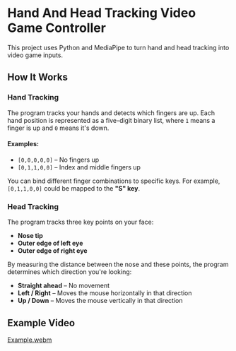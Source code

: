 # Hand And Head Tracking Video Game Controller

This project uses Python and MediaPipe to turn hand and head tracking into video game inputs.

## How It Works

### Hand Tracking

The program tracks your hands and detects which fingers are up. Each hand position is represented as a five-digit binary list, where `1` means a finger is up and `0` means it's down.

#### Examples:

- `[0,0,0,0,0]` – No fingers up
- `[0,1,1,0,0]` – Index and middle fingers up

You can bind different finger combinations to specific keys. For example, `[0,1,1,0,0]` could be mapped to the **"S" key**.

### Head Tracking

The program tracks three key points on your face:

- **Nose tip**
- **Outer edge of left eye**
- **Outer edge of right eye**

By measuring the distance between the nose and these points, the program determines which direction you're looking:

- **Straight ahead** – No movement
- **Left / Right** – Moves the mouse horizontally in that direction
- **Up / Down** – Moves the mouse vertically in that direction

## Example Video

[Example.webm](https://github.com/user-attachments/assets/8d9f9c0b-376d-45f2-aa61-c194336162ba)
